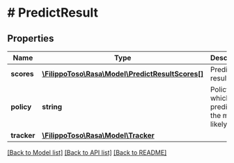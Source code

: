 # # PredictResult

## Properties

Name | Type | Description | Notes
------------ | ------------- | ------------- | -------------
**scores** | [**\FilippoToso\Rasa\Model\PredictResultScores[]**](PredictResultScores.md) | Prediction results | [optional]
**policy** | **string** | Policy which predicted the most likely action | [optional]
**tracker** | [**\FilippoToso\Rasa\Model\Tracker**](Tracker.md) |  | [optional]

[[Back to Model list]](../../README.md#models) [[Back to API list]](../../README.md#endpoints) [[Back to README]](../../README.md)
